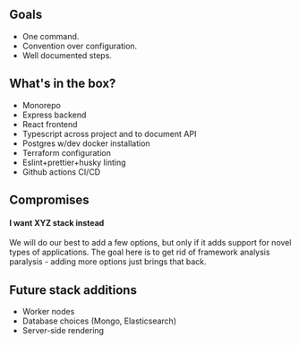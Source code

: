 ## Goals
- One command.
- Convention over configuration.
- Well documented steps.

## What's in the box?
- Monorepo
- Express backend
- React frontend
- Typescript across project and to document API
- Postgres w/dev docker installation
- Terraform configuration
- Eslint+prettier+husky linting
- Github actions CI/CD

## Compromises
#### I want XYZ stack instead
We will do our best to add a few options, but only if it adds support for novel types of applications. The goal here is to get rid of framework analysis paralysis - adding more options just brings that back. 

## Future stack additions
- Worker nodes
- Database choices (Mongo, Elasticsearch)
- Server-side rendering
